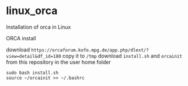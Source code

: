 # linux_orca
Installation of orca in Linux

ORCA install

download `https://orcaforum.kofo.mpg.de/app.php/dlext/?view=detail&df_id=180`
copy it to `/tmp`
download `install.sh` and `orcainit` from this repository in the user home folder
```
sudo bash install.sh
source ~/orcainit >> ~/.bashrc
```
